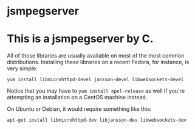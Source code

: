 # jsmpegserver
This is a jsmpegserver by C.
===================

All of those libraries are usually available on most of the most common
distributions. Installing these libraries on a recent Fedora, for
instance, is very simple:

    yum install libmicrohttpd-devel jansson-devel libwebsockets-devel

Notice that you may have to `yum install epel-release` as well if you're
attempting an installation on a CentOS machine instead.

On Ubuntu or Debian, it would require something like this:

	apt-get install libmicrohttpd-dev libjansson-dev libwebsockets-dev


